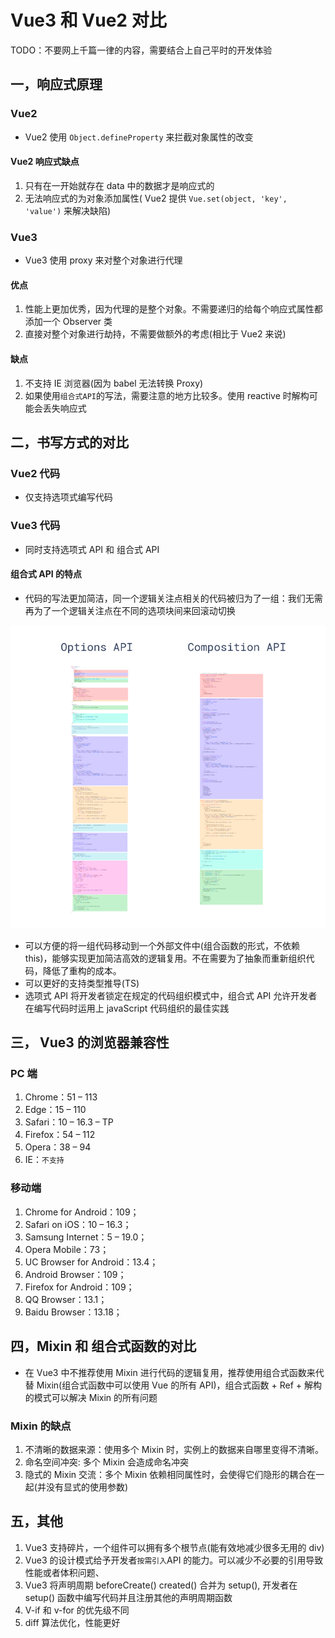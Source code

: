 # Vue3 和 Vue2 对比

TODO：不要网上千篇一律的内容，需要结合上自己平时的开发体验

## 一，响应式原理

### Vue2

- Vue2 使用 `Object.defineProperty` 来拦截对象属性的改变

#### Vue2 响应式缺点

1. 只有在一开始就存在 data 中的数据才是响应式的
2. 无法响应式的为对象添加属性( Vue2 提供 `Vue.set(object, 'key', 'value')` 来解决缺陷)

### Vue3

- Vue3 使用 proxy 来对整个对象进行代理

#### 优点

1. 性能上更加优秀，因为代理的是整个对象。不需要递归的给每个响应式属性都添加一个 Observer 类
2. 直接对整个对象进行劫持，不需要做额外的考虑(相比于 Vue2 来说)

#### 缺点

1. 不支持 IE 浏览器(因为 babel 无法转换 Proxy)
2. 如果使用`组合式API`的写法，需要注意的地方比较多。使用 reactive 时解构可能会丢失响应式

## 二，书写方式的对比

### Vue2 代码

- 仅支持选项式编写代码

### Vue3 代码

- 同时支持选项式 API 和 组合式 API

#### 组合式 API 的特点

- 代码的写法更加简洁，同一个逻辑关注点相关的代码被归为了一组：我们无需再为了一个逻辑关注点在不同的选项块间来回滚动切换

![选项式API与组合式API](./img/Vue3和Vue2对比/选型式API和组合式API.png)

- 可以方便的将一组代码移动到一个外部文件中(组合函数的形式，不依赖 this)，能够实现更加简洁高效的逻辑复用。不在需要为了抽象而重新组织代码，降低了重构的成本。
- 可以更好的支持类型推导(TS)
- 选项式 API 将开发者锁定在规定的代码组织模式中，组合式 API 允许开发者在编写代码时运用上 javaScript 代码组织的最佳实践

## 三， Vue3 的浏览器兼容性

### PC 端

1. Chrome：51 – 113
2. Edge：15 – 110
3. Safari：10 – 16.3 – TP
4. Firefox：54 – 112
5. Opera：38 – 94
6. IE：`不支持`

### 移动端

1. Chrome for Android：109；
2. Safari on iOS：10 – 16.3；
3. Samsung Internet：5 – 19.0；
4. Opera Mobile：73；
5. UC Browser for Android：13.4；
6. Android Browser：109；
7. Firefox for Android：109；
8. QQ Browser：13.1；
9. Baidu Browser：13.18；

## 四，Mixin 和 组合式函数的对比

- 在 Vue3 中不推荐使用 Mixin 进行代码的逻辑复用，推荐使用组合式函数来代替 Mixin(组合式函数中可以使用 Vue 的所有 API)，组合式函数 + Ref + 解构的模式可以解决 Mixin 的所有问题

### Mixin 的缺点

1. 不清晰的数据来源：使用多个 Mixin 时，实例上的数据来自哪里变得不清晰。
2. 命名空间冲突: 多个 Mixin 会造成命名冲突
3. 隐式的 Mixin 交流：多个 Mixin 依赖相同属性时，会使得它们隐形的耦合在一起(并没有显式的使用参数)

## 五，其他

1. Vue3 支持碎片，一个组件可以拥有多个根节点(能有效地减少很多无用的 div)
2. Vue3 的设计模式给予开发者`按需引入`API 的能力。可以减少不必要的引用导致性能或者体积问题、
3. Vue3 将声明周期 beforeCreate() created() 合并为 setup(), 开发者在 setup() 函数中编写代码并且注册其他的声明周期函数
4. V-if 和 v-for 的优先级不同
5. diff 算法优化，性能更好
